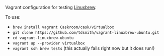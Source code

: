 Vagrant configuration for testing [Linuxbrew](https://github.com/Homebrew/linuxbrew).

To use:
* `brew install vagrant Caskroom/cask/virtualbox`
* `git clone https://github.com/tdsmith/vagrant-linuxbrew-ubuntu.git`
* `cd vagrant-linuxbrew-ubuntu`
* `vagrant up --provider virtualbox`
* `vagrant ssh brew tests` (this actually fails right now but it does run!)
